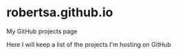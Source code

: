 robertsa.github.io
==================

My GitHub projects page

Here I will keep a list of the projects I'm hosting on GitHub
